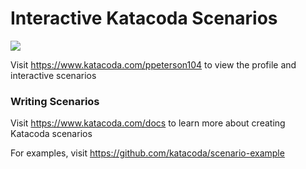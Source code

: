 # Interactive Katacoda Scenarios

[![](http://shields.katacoda.com/katacoda/ppeterson104/count.svg)](https://www.katacoda.com/ppeterson104 "Get your profile on Katacoda.com")

Visit https://www.katacoda.com/ppeterson104 to view the profile and interactive scenarios

### Writing Scenarios
Visit https://www.katacoda.com/docs to learn more about creating Katacoda scenarios

For examples, visit https://github.com/katacoda/scenario-example
